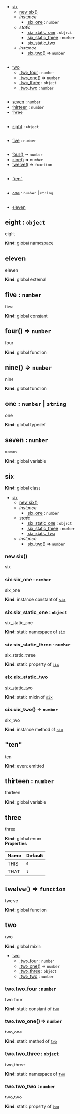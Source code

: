 ## 
* [six](#six)
  * [new six()](#new_six_new)
  * _instance_
    * [.six_one](#six#six_one) : <code>number</code>
  * _static_
    * [.six_static_one](#six.six_static_one) : <code>object</code>
    * [.six_static_three](#six.six_static_three) : <code>number</code>
    * [.six_static_two](#six.six_static_two)
  * _instance_
    * [.six_two()](#six#six_two) ⇒ <code>number</code>
## 
* [two](#two)
  * [.two_four](#two.two_four) : <code>number</code>
  * [.two_one()](#two.two_one) ⇒ <code>number</code>
  * [.two_three](#two.two_three) : <code>object</code>
  * [.two_two](#two.two_two) : <code>number</code>
## 
* [seven](#seven) : <code>number</code>
* [thirteen](#thirteen) : <code>number</code>
* [three](#three)
## 
* [eight](#eight) : <code>object</code>
## 
* [five](#five) : <code>number</code>
## 
* [four()](#four) ⇒ <code>number</code>
* [nine()](#nine) ⇒ <code>number</code>
* [twelve()](#twelve) ⇒ <code>function</code>
## 
* ["ten"](#event_ten)
## 
* [one](#one) : <code>number</code> &#124; <code>string</code>
## 
* [eleven](#external_eleven)
<a name="eight"></a>
## eight : <code>object</code>
eight

**Kind**: global namespace  
<a name="external_eleven"></a>
## eleven
eleven

**Kind**: global external  
<a name="five"></a>
## five : <code>number</code>
five

**Kind**: global constant  
<a name="four"></a>
## four() ⇒ <code>number</code>
four

**Kind**: global function  
<a name="nine"></a>
## nine() ⇒ <code>number</code>
nine

**Kind**: global function  
<a name="one"></a>
## one : <code>number</code> &#124; <code>string</code>
one

**Kind**: global typedef  
<a name="seven"></a>
## seven : <code>number</code>
seven

**Kind**: global variable  
<a name="six"></a>
## six
**Kind**: global class  

* [six](#six)
  * [new six()](#new_six_new)
  * _instance_
    * [.six_one](#six#six_one) : <code>number</code>
  * _static_
    * [.six_static_one](#six.six_static_one) : <code>object</code>
    * [.six_static_three](#six.six_static_three) : <code>number</code>
    * [.six_static_two](#six.six_static_two)
  * _instance_
    * [.six_two()](#six#six_two) ⇒ <code>number</code>

<a name="new_six_new"></a>
### new six()
six

<a name="six#six_one"></a>
### six.six_one : <code>number</code>
six_one

**Kind**: instance constant of <code>[six](#six)</code>  
<a name="six.six_static_one"></a>
### six.six_static_one : <code>object</code>
six_static_one

**Kind**: static namespace of <code>[six](#six)</code>  
<a name="six.six_static_three"></a>
### six.six_static_three : <code>number</code>
six_static_three

**Kind**: static property of <code>[six](#six)</code>  
<a name="six.six_static_two"></a>
### six.six_static_two
six_static_two

**Kind**: static mixin of <code>[six](#six)</code>  
<a name="six#six_two"></a>
### six.six_two() ⇒ <code>number</code>
six_two

**Kind**: instance method of <code>[six](#six)</code>  
<a name="event_ten"></a>
## "ten"
ten

**Kind**: event emitted  
<a name="thirteen"></a>
## thirteen : <code>number</code>
thirteen

**Kind**: global variable  
<a name="three"></a>
## three
three

**Kind**: global enum  
**Properties**

| Name | Default |
| --- | --- |
| THIS | <code>0</code> | 
| THAT | <code>1</code> | 

<a name="twelve"></a>
## twelve() ⇒ <code>function</code>
twelve

**Kind**: global function  
<a name="two"></a>
## two
two

**Kind**: global mixin  

* [two](#two)
  * [.two_four](#two.two_four) : <code>number</code>
  * [.two_one()](#two.two_one) ⇒ <code>number</code>
  * [.two_three](#two.two_three) : <code>object</code>
  * [.two_two](#two.two_two) : <code>number</code>

<a name="two.two_four"></a>
### two.two_four : <code>number</code>
two_four

**Kind**: static constant of <code>[two](#two)</code>  
<a name="two.two_one"></a>
### two.two_one() ⇒ <code>number</code>
two_one

**Kind**: static method of <code>[two](#two)</code>  
<a name="two.two_three"></a>
### two.two_three : <code>object</code>
two_three

**Kind**: static namespace of <code>[two](#two)</code>  
<a name="two.two_two"></a>
### two.two_two : <code>number</code>
two_two

**Kind**: static property of <code>[two](#two)</code>  
